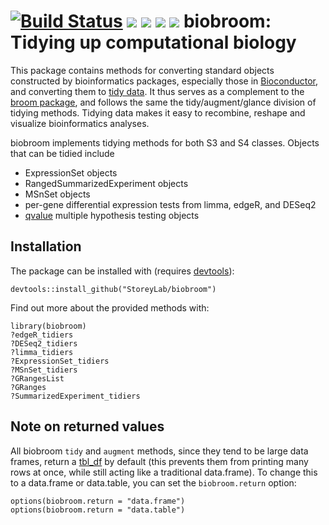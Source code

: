 [![Build Status](https://travis-ci.org/StoreyLab/biobroom.svg?branch=master)](https://travis-ci.org/StoreyLab/biobroom)
<a href="http://www.bioconductor.org/packages/release/bioc/html/edge.html#since"><img border="0" src="http://www.bioconductor.org/shields/years-in-bioc/biobroom.svg"></a> <a href="http://bioconductor.org/packages/stats/bioc/biobroom.html"><img border="0" src="http://www.bioconductor.org/shields/downloads/biobroom.svg"></a> <a href="https://support.bioconductor.org/t/biobroom/"><img border="0" src="http://www.bioconductor.org/shields/posts/biobroom.svg" ></a> <a href="http://www.bioconductor.org/packages/release/bioc/html/biobroom.html#svn_source"><img border="0" src="http://www.bioconductor.org/shields/commits/bioc/biobroom.svg"></a>
biobroom: Tidying up computational biology
====================

This package contains methods for converting standard objects constructed by bioinformatics packages, especially those in [Bioconductor](http://www.bioconductor.org/), and converting them to [tidy data](http://www.jstatsoft.org/v59/i10). It thus serves as a complement to the [broom package](https://github.com/dgrtwo/broom), and follows the same the tidy/augment/glance division of tidying methods. Tidying data makes it easy to recombine, reshape and visualize bioinformatics analyses.

biobroom implements tidying methods for both S3 and S4 classes. Objects that can be tidied include

* ExpressionSet objects
* RangedSummarizedExperiment objects 
* MSnSet objects
* per-gene differential expression tests from limma, edgeR, and DESeq2
* [qvalue](http://www.bioconductor.org/packages/release/bioc/html/qvalue.html) multiple hypothesis testing objects

Installation
------------

The package can be installed with  (requires [devtools](https://github.com/hadley/devtools)):

    devtools::install_github("StoreyLab/biobroom")

Find out more about the provided methods with:

    library(biobroom)
    ?edgeR_tidiers
    ?DESeq2_tidiers
    ?limma_tidiers
    ?ExpressionSet_tidiers
    ?MSnSet_tidiers
    ?GRangesList
    ?GRanges
    ?SummarizedExperiment_tidiers

Note on returned values
------------

All biobroom `tidy` and `augment` methods, since they tend to be large data frames, return a [tbl_df](http://www.inside-r.org/packages/cran/dplyr/docs/tbl_df) by default (this prevents them from printing many rows at once, while still acting like a traditional data.frame). To change this to a data.frame or data.table, you can set the `biobroom.return` option:

    options(biobroom.return = "data.frame")
    options(biobroom.return = "data.table")
